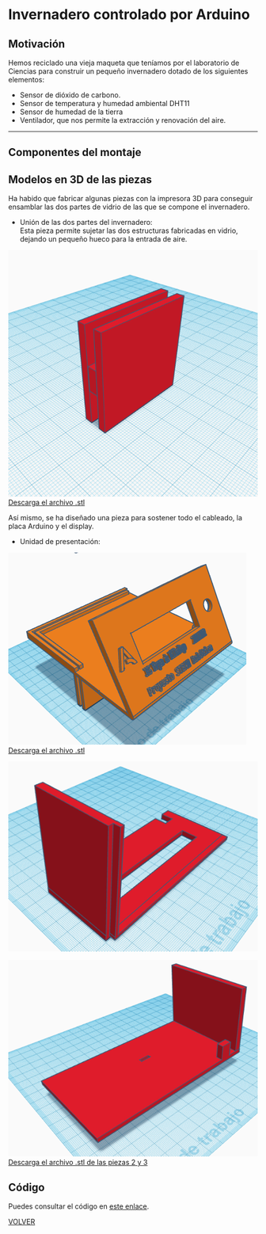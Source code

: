# Invernadero controlado por Arduino

## Motivación  

Hemos reciclado una vieja maqueta que teníamos por el laboratorio de Ciencias para construir un pequeño invernadero dotado de los siguientes elementos:

- Sensor de dióxido de carbono.
- Sensor de temperatura y humedad ambiental DHT11
- Sensor de humedad de la tierra
- Ventilador, que  nos permite la extracción y renovación del aire.  

---

## Componentes del montaje  

## Modelos en 3D de las piezas  

Ha habido que fabricar algunas piezas con la impresora 3D para conseguir ensamblar las dos partes de vidrio de las que se compone el invernadero.  

- Unión de las dos partes del invernadero:  
Esta pieza permite sujetar las dos estructuras fabricadas en vidrio, dejando un pequeño hueco para la entrada de aire.

![Pieza Auxiliar](img/PiezaAux.png "Pieza auxiliar para cerrar el invernadero")  
[Descarga el archivo .stl](InvernaderoAux.stl)  



Así mismo, se ha diseñado una pieza para sostener todo el cableado, la placa Arduino y el display.  

- Unidad de presentación:  


![Pieza 1](img/PiezaInvernaderoCaja1.png "Unidad de presentación: pieza 1")  
[Descarga el archivo .stl](InvernaderoCaja1.stl)  


![Pieza 2](img/PiezaInvernaderoCaja2.png "Unidad de presentación: pieza 2")  
  

![Pieza 3](img/PiezaInvernaderoCaja3.png "Unidad de presentación: pieza 3")  
[Descarga el archivo .stl de las piezas 2 y 3](InvernaderoCaja2y3.stl)

## Código

Puedes consultar el código en [este enlace](codigo.md).



[VOLVER](https://angelmicelti.github.io/VilladiegoSTEAM/)